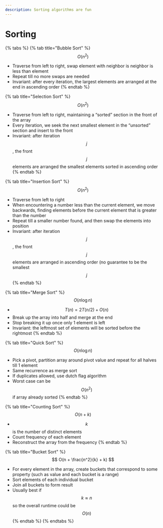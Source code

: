 ```yaml
---
description: Sorting algorithms are fun
---
```


# Sorting

{% tabs %}
{% tab title="Bubble Sort" %}
$$
O(n^2)
$$

* Traverse from left to right, swap element with neighbor is neighbor is less than element
* Repeat till no more swaps are needed
* Invariant: after every iteration, the largest elements are arranged at the end in ascending order
{% endtab %}

{% tab title="Selection Sort" %}
$$
O(n^2)
$$

* Traverse from left to right, maintaining a “sorted” section in the front of the array
* Every iteration, we seek the next smallest element in the “unsorted” section and insert to the front
* Invariant: after iteration $$j$$, the front $$j$$ elements are arranged the smallest elements sorted in ascending order
{% endtab %}

{% tab title="Insertion Sort" %}
$$
O(n^2)
$$

* Traverse from left to right
* When encountering a number less than the current element, we move backwards, finding elements before the current element that is greater than the number
* Repeat till a smaller number found, and then swap the elements into position
* Invariant: after iteration $$j$$, the front $$j$$ elements are arranged in ascending order (no guarantee to be the smallest $$j$$
{% endtab %}

{% tab title="Merge Sort" %}
$$
O(n \log n)
$$

* $$T(n) = 2T(n/2) + O(n)$$
* Break up the array into half and merge at the end
* Stop breaking it up once only 1 element is left
* Invariant: the leftmost set of elements will be sorted before the rightmost
{% endtab %}

{% tab title="Quick Sort" %}
$$
O(n\log n)
$$

* Pick a pivot, partition array around pivot value and repeat for all halves till 1 element
* Same recurrence as merge sort
* If duplicates allowed, use dutch flag algorithm
* Worst case can be $$O(n^2)$$ if array already sorted
{% endtab %}

{% tab title="Counting Sort" %}
$$
O(n+k)
$$

* $$k$$ is the number of distinct elements
* Count frequency of each element
* Reconstruct the array from the frequency
{% endtab %}

{% tab title="Bucket Sort" %}
$$
O(n + \frac{n^2}{k} + k)
$$

* For every element in the array, create buckets that correspond to some property (such as value and each bucket is a range)
* Sort elements of each individual bucket
* Join all buckets to form result
* Usually best if $$k \approx n$$ so the overall runtime could be $$O(n)$$
{% endtab %}
{% endtabs %}
